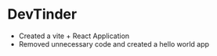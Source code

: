 # DevTinder

- Created a vite + React Application
- Removed unnecessary code and created a hello world app